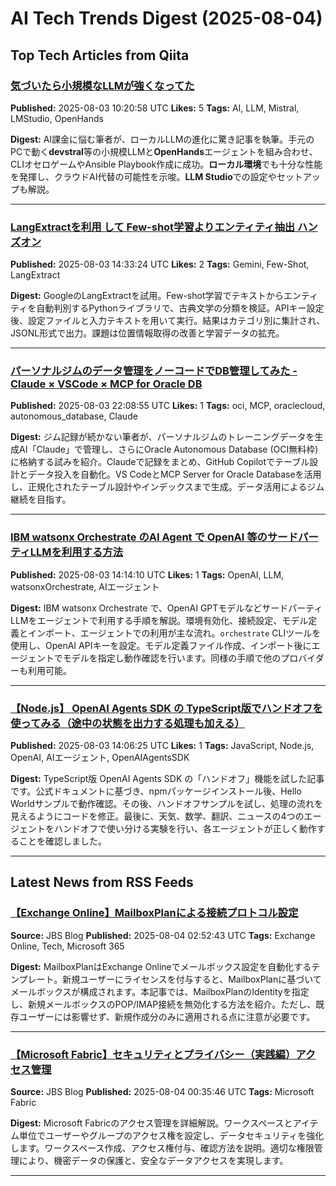 # AI Tech Trends Digest (2025-08-04)


## Top Tech Articles from Qiita


### [気づいたら小規模なLLMが強くなってた](https://qiita.com/ShinkoLab/items/934e0e51da122187dc96)
**Published:** 2025-08-03 10:20:58 UTC
**Likes:** 5
**Tags:** AI, LLM, Mistral, LMStudio, OpenHands

**Digest:**
AI課金に悩む筆者が、ローカルLLMの進化に驚き記事を執筆。手元のPCで動く**devstral**等の小規模LLMと**OpenHands**エージェントを組み合わせ、CLIオセロゲームやAnsible Playbook作成に成功。**ローカル環境**でも十分な性能を発揮し、クラウドAI代替の可能性を示唆。**LLM Studio**での設定やセットアップも解説。

---

### [LangExtractを利用 して Few-shot学習よりエンティティ抽出 ハンズオン](https://qiita.com/tetutetu214/items/b3177ee596d3d75e7f10)
**Published:** 2025-08-03 14:33:24 UTC
**Likes:** 2
**Tags:** Gemini, Few-Shot, LangExtract

**Digest:**
GoogleのLangExtractを試用。Few-shot学習でテキストからエンティティを自動判別するPythonライブラリで、古典文学の分類を検証。APIキー設定後、設定ファイルと入力テキストを用いて実行。結果はカテゴリ別に集計され、JSONL形式で出力。課題は位置情報取得の改善と学習データの拡充。

---

### [パーソナルジムのデータ管理をノーコードでDB管理してみた - Claude × VSCode × MCP for Oracle DB](https://qiita.com/araidon/items/50f35d5d4457072a91c2)
**Published:** 2025-08-03 22:08:55 UTC
**Likes:** 1
**Tags:** oci, MCP, oraclecloud, autonomous_database, Claude

**Digest:**
ジム記録が続かない筆者が、パーソナルジムのトレーニングデータを生成AI「Claude」で管理し、さらにOracle Autonomous Database (OCI無料枠) に格納する試みを紹介。Claudeで記録をまとめ、GitHub Copilotでテーブル設計とデータ投入を自動化。VS CodeとMCP Server for Oracle Databaseを活用し、正規化されたテーブル設計やインデックスまで生成。データ活用によるジム継続を目指す。

---

### [IBM watsonx Orchestrate のAI Agent で OpenAI 等のサードパーティLLMを利用する方法](https://qiita.com/optimisuke/items/041a51a9d4c7de2a6329)
**Published:** 2025-08-03 14:14:10 UTC
**Likes:** 1
**Tags:** OpenAI, LLM, watsonxOrchestrate, AIエージェント

**Digest:**
IBM watsonx Orchestrate で、OpenAI GPTモデルなどサードパーティLLMをエージェントで利用する手順を解説。環境有効化、接続設定、モデル定義とインポート、エージェントでの利用が主な流れ。`orchestrate` CLIツールを使用し、OpenAI APIキーを設定。モデル定義ファイル作成、インポート後にエージェントでモデルを指定し動作確認を行います。同様の手順で他のプロバイダーも利用可能。

---

### [【Node.js】 OpenAI Agents SDK の TypeScript版でハンドオフを使ってみる（途中の状態を出力する処理も加える）](https://qiita.com/youtoy/items/3e2a221ce02f8ebaad6b)
**Published:** 2025-08-03 14:06:25 UTC
**Likes:** 1
**Tags:** JavaScript, Node.js, OpenAI, AIエージェント, OpenAIAgentsSDK

**Digest:**
TypeScript版 OpenAI Agents SDK の「ハンドオフ」機能を試した記事です。公式ドキュメントに基づき、npmパッケージインストール後、Hello Worldサンプルで動作確認。その後、ハンドオフサンプルを試し、処理の流れを見えるようにコードを修正。最後に、天気、数学、翻訳、ニュースの4つのエージェントをハンドオフで使い分ける実験を行い、各エージェントが正しく動作することを確認しました。

---

## Latest News from RSS Feeds


### [【Exchange Online】MailboxPlanによる接続プロトコル設定](https://blog.jbs.co.jp/entry/2025/08/04/115243)
**Source:** JBS Blog
**Published:** 2025-08-04 02:52:43 UTC
**Tags:** Exchange Online, Tech, Microsoft 365

**Digest:**
MailboxPlanはExchange Onlineでメールボックス設定を自動化するテンプレート。新規ユーザーにライセンスを付与すると、MailboxPlanに基づいてメールボックスが構成されます。本記事では、MailboxPlanのIdentityを指定し、新規メールボックスのPOP/IMAP接続を無効化する方法を紹介。ただし、既存ユーザーには影響せず、新規作成分のみに適用される点に注意が必要です。

---

### [【Microsoft Fabric】セキュリティとプライバシー（実践編）アクセス管理](https://blog.jbs.co.jp/entry/2025/08/04/093546)
**Source:** JBS Blog
**Published:** 2025-08-04 00:35:46 UTC
**Tags:** Microsoft Fabric

**Digest:**
Microsoft Fabricのアクセス管理を詳細解説。ワークスペースとアイテム単位でユーザーやグループのアクセス権を設定し、データセキュリティを強化します。ワークスペース作成、アクセス権付与、確認方法を説明。適切な権限管理により、機密データの保護と、安全なデータアクセスを実現します。

---